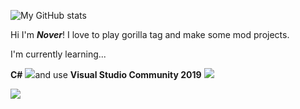 ![My GitHub stats](https://github-readme-stats.vercel.app/api?username=novervr&hide=stars,prs,contribs,issues&theme=blue-green)


Hi I'm ***Nover***! I love to play gorilla tag and make some mod projects. 

I'm currently learning...

**C#** <img src="![image](https://raw.githubusercontent.com/novervr/novervr/main/c%23.jpg)" style="width:2%;" />and use **Visual Studio Community 2019** <img src="https://upload.wikimedia.org/wikipedia/commons/thumb/a/a7/React-icon.svg/330px-React-icon.svg.png" style="width:2%;" />

[<img src ="https://img.shields.io/badge/Github-%22.svg?style=flat-square&logo=&logoColor=white%22">](https://github.com/novervr)
